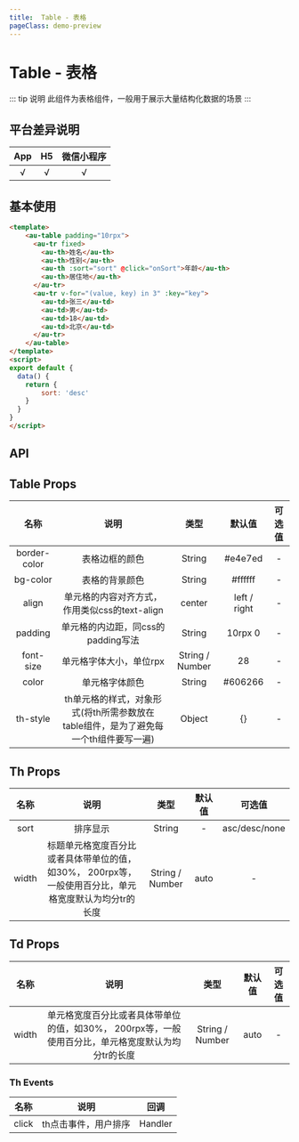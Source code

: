 ```yaml
---
title:  Table - 表格
pageClass: demo-preview
---
```


<DemoPreview url="pages/components/table"/>

# Table - 表格

::: tip 说明
此组件为表格组件，一般用于展示大量结构化数据的场景
:::

## 平台差异说明
|  App  |  H5   | 微信小程序 |
| :---: | :---: | :--------: |
|   √   |   √   |     √      |

## 基本使用

```html
<template>
	<au-table padding="10rpx">
      <au-tr fixed>
        <au-th>姓名</au-th>
        <au-th>性别</au-th>
        <au-th :sort="sort" @click="onSort">年龄</au-th>
        <au-th>居住地</au-th>
      </au-tr>
      <au-tr v-for="(value, key) in 3" :key="key">
        <au-td>张三</au-td>
        <au-td>男</au-td>
        <au-td>18</au-td>
        <au-td>北京</au-td>
      </au-tr>
    </au-table>
</template>
<script>
export default {
  data() {
    return {
	    sort: 'desc'
    }
  }
}
</script>
```

## API
## Table Props
| 名称 | 说明 | 类型 | 默认值 | 可选值 |
| :--: | :--: | :--: | :--: | :--: |
| border-color  |   表格边框的颜色   | String |   #e4e7ed    |   -    |
| bg-color |   表格的背景颜色   | String |   #ffffff    |   -    |
| align | 单元格的内容对齐方式，作用类似css的text-align | center |   	left / right    |   -    |
| padding |   单元格的内边距，同css的padding写法   | String |   10rpx 0    |   -    |
| font-size |   单元格字体大小，单位rpx   | String / Number |   28    |   -    |
| color |   单元格字体颜色   | String |   #606266    |   -    |
| th-style |   th单元格的样式，对象形式(将th所需参数放在table组件，是为了避免每一个th组件要写一遍)   | Object |   {}    |   -    |

## Th Props

| 名称 | 说明 | 类型 | 默认值 | 可选值 |
| :--: | :--: | :--: | :--: | :--: |
| sort | 排序显示| String |   -    |   asc/desc/none    | 
| width	| 标题单元格宽度百分比或者具体带单位的值，如30%， 200rpx等，一般使用百分比，单元格宽度默认为均分tr的长度	|String / Number|	auto|	-|

## Td Props
| 名称 | 说明 | 类型 | 默认值 | 可选值 |
| :--: | :--: | :--: | :--: | :--: |
| width	|单元格宽度百分比或者具体带单位的值，如30%， 200rpx等，一般使用百分比，单元格宽度默认为均分tr的长度	|String / Number|	auto|	-|

### Th Events
| 名称 | 说明 | 回调 |
| :--: | :--: | :--: |
| click | th点击事件，用户排序 | Handler |
